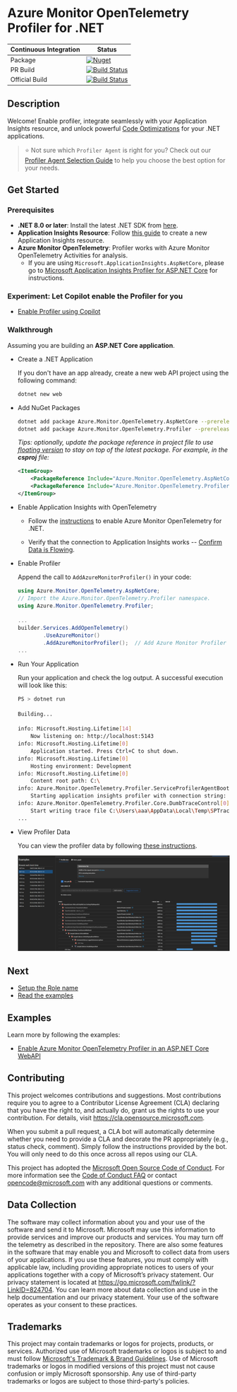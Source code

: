 # Azure Monitor OpenTelemetry Profiler for .NET

| Continuous Integration | Status |
| ----------- | ----------- |
| Package | [![Nuget](https://img.shields.io/nuget/v/Azure.Monitor.OpenTelemetry.Profiler)](https://www.nuget.org/packages/Azure.Monitor.OpenTelemetry.Profiler/) |
| PR Build | [![Build Status](https://dev.azure.com/devdiv/OnlineServices/_apis/build/status%2FOneBranch%2FServiceProfiler%2FBuilds%2FEP-OTel-Profiler-PR?repoName=ServiceProfiler-EP-Profiler&branchName=refs%2Fpull%2F615631%2Fmerge)](https://dev.azure.com/devdiv/OnlineServices/_build/latest?definitionId=25440&repoName=ServiceProfiler-EP-Profiler&branchName=refs%2Fpull%2F615631%2Fmerge) |
| Official Build | [![Build Status](https://dev.azure.com/devdiv/OnlineServices/_apis/build/status%2FOneBranch%2FServiceProfiler%2FBuilds%2FEP-OTel-Profiler-Official?repoName=ServiceProfiler-EP-Profiler&branchName=main)](https://dev.azure.com/devdiv/OnlineServices/_build/latest?definitionId=25454&repoName=ServiceProfiler-EP-Profiler&branchName=main) |

## Description

Welcome! Enable profiler, integrate seamlessly with your Application Insights resource, and unlock powerful [Code Optimizations](https://learn.microsoft.com/azure/azure-monitor/insights/code-optimizations-profiler-overview#code-optimizations) for your .NET applications.

> ⭐ Not sure which `Profiler Agent` is right for you? Check out our [Profiler Agent Selection Guide](./docs/ProfilerAgentSelectionGuide.md) to help you choose the best option for your needs.

## Get Started

### Prerequisites

- **.NET 8.0 or later**: Install the latest .NET SDK from [here](https://dotnet.microsoft.com/download/dotnet).
- **Application Insights Resource**: Follow [this guide](https://learn.microsoft.com/azure/azure-monitor/app/create-workspace-resource#create-a-workspace-based-resource) to create a new Application Insights resource.
- **Azure Monitor OpenTelemetry**: Profiler works with Azure Monitor OpenTelemetry Activities for analysis.
  - If you are using `Microsoft.ApplicationInsights.AspNetCore`, please go to [Microsoft Application Insights Profiler for ASP.NET Core](https://github.com/microsoft/ApplicationInsights-Profiler-AspNetCore) for instructions.

### Experiment: Let Copilot enable the Profiler for you

- [Enable Profiler using Copilot](./docs/AddAzureMonitorProfilerWithCoPilot.md)

### Walkthrough

Assuming you are building an **ASP.NET Core application**.

- Create a .NET Application

    If you don't have an app already, create a new web API project using the following command:

    ```sh
    dotnet new web
    ```

- Add NuGet Packages

    ```sh
    dotnet add package Azure.Monitor.OpenTelemetry.AspNetCore --prerelease
    dotnet add package Azure.Monitor.OpenTelemetry.Profiler --prerelease
    ```

    _Tips: optionally, update the package reference in project file to use [floating version](https://learn.microsoft.com/nuget/concepts/dependency-resolution#floating-versions) to stay on top of the latest package. For example, in the **csproj** file:_

    ```xml
    <ItemGroup>
        <PackageReference Include="Azure.Monitor.OpenTelemetry.AspNetCore" Version="[1.*-*, 2.0.0)" />
        <PackageReference Include="Azure.Monitor.OpenTelemetry.Profiler" Version="[1.*-*, 2.0.0)" />
    </ItemGroup>
    ```

- Enable Application Insights with OpenTelemetry

  - Follow the [instructions](https://learn.microsoft.com/azure/azure-monitor/app/opentelemetry-enable?tabs=aspnetcore#enable-opentelemetry-with-application-insights) to enable Azure Monitor OpenTelemetry for .NET.

  - Verify that the connection to Application Insights works -- [Confirm Data is Flowing](https://learn.microsoft.com/azure/azure-monitor/app/opentelemetry-enable?tabs=aspnetcore#confirm-data-is-flowing).

- Enable Profiler

    Append the call to `AddAzureMonitorProfiler()` in your code:

    ```csharp
    using Azure.Monitor.OpenTelemetry.AspNetCore;
    // Import the Azure.Monitor.OpenTelemetry.Profiler namespace.
    using Azure.Monitor.OpenTelemetry.Profiler;

    ...
    builder.Services.AddOpenTelemetry()
            .UseAzureMonitor()
            .AddAzureMonitorProfiler();  // Add Azure Monitor Profiler
    ...
    ```

- Run Your Application

    Run your application and check the log output. A successful execution will look like this:

    ```sh
    PS > dotnet run

    Building...

    info: Microsoft.Hosting.Lifetime[14]
        Now listening on: http://localhost:5143
    info: Microsoft.Hosting.Lifetime[0]
        Application started. Press Ctrl+C to shut down.
    info: Microsoft.Hosting.Lifetime[0]
        Hosting environment: Development
    info: Microsoft.Hosting.Lifetime[0]
        Content root path: C:\
    info: Azure.Monitor.OpenTelemetry.Profiler.ServiceProfilerAgentBootstrap[0]
        Starting application insights profiler with connection string: InstrumentationKey=5d…
    info: Azure.Monitor.OpenTelemetry.Profiler.Core.DumbTraceControl[0]
        Start writing trace file C:\Users\aaa\AppData\Local\Temp\SPTraces\...
    ...
    ```

- View Profiler Data

    You can view the profiler data by following [these instructions](https://learn.microsoft.com/azure/azure-monitor/profiler/profiler-data).

    ![sample trace](./images/sample-trace.png)

## Next

- [Setup the Role name](./docs/SetupCloudRoleName.md)
- [Read the examples](#examples)

## Examples

Learn more by following the examples:

- [Enable Azure Monitor OpenTelemetry Profiler in an ASP.NET Core WebAPI](https://github.com/Azure/azuremonitor-opentelemetry-profiler-net/tree/main/examples/aspnetcore-webapi)

## Contributing

This project welcomes contributions and suggestions.  Most contributions require you to agree to a Contributor License Agreement (CLA) declaring that you have the right to, and actually do, grant us
the rights to use your contribution. For details, visit https://cla.opensource.microsoft.com.

When you submit a pull request, a CLA bot will automatically determine whether you need to provide a CLA and decorate the PR appropriately (e.g., status check, comment). Simply follow the instructions
provided by the bot. You will only need to do this once across all repos using our CLA.

This project has adopted the [Microsoft Open Source Code of Conduct](https://opensource.microsoft.com/codeofconduct/). For more information see the [Code of Conduct FAQ](https://opensource.microsoft.com/codeofconduct/faq/) or contact [opencode@microsoft.com](mailto:opencode@microsoft.com) with any additional questions or comments.

## Data Collection

The software may collect information about you and your use of the software and send it to Microsoft. Microsoft may use this information to provide services and improve our products and services. You may turn off the telemetry as described in the repository. There are also some features in the software that may enable you and Microsoft to collect data from users of your applications. If you use these features, you must comply with applicable law, including providing appropriate notices to users of your applications together with a copy of Microsoft’s privacy statement. Our privacy statement is located at <https://go.microsoft.com/fwlink/?LinkID=824704>. You can learn more about data collection and use in the help documentation and our privacy statement. Your use of the software operates as your consent to these practices.

## Trademarks

This project may contain trademarks or logos for projects, products, or services. Authorized use of Microsoft trademarks or logos is subject to and must follow [Microsoft's Trademark & Brand Guidelines](https://www.microsoft.com/en-us/legal/intellectualproperty/trademarks/usage/general).
Use of Microsoft trademarks or logos in modified versions of this project must not cause confusion or imply Microsoft sponsorship.
Any use of third-party trademarks or logos are subject to those third-party's policies.
